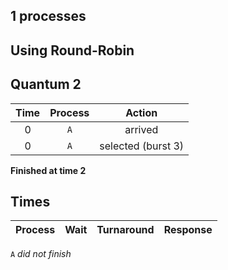 ## 1 processes
## Using Round-Robin
## Quantum   2

| **Time** | **Process** | **Action** |
|:-:|:-:|:-:|
|   0 | `A` | arrived |
|   0 | `A` | selected (burst   3) |

**Finished at time  2**

## Times
| **Process** | **Wait** | **Turnaround** | **Response** |
|:-:|:-:|:-:|:-:|

`A` _did not finish_
